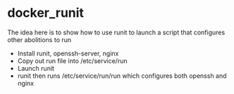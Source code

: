 docker_runit
============

The idea here is to show how to use runit to launch a script that configures other abolitions to run     
* Install runit, openssh-server, nginx
* Copy out run file into /etc/service/run 
* Launch runit
* runit then runs /etc/service/run/run which configures both openssh and nginx
